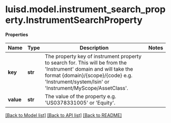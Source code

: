 # luisd.model.instrument_search_property.InstrumentSearchProperty

#### Properties
Name | Type | Description | Notes
------------ | ------------- | ------------- | -------------
**key** | **str** | The property key of instrument property to search for. This will be from the &#x27;Instrument&#x27; domain and will take the format {domain}/{scope}/{code} e.g. &#x27;Instrument/system/Isin&#x27; or &#x27;Instrument/MyScope/AssetClass&#x27;. | 
**value** | **str** | The value of the property e.g. &#x27;US0378331005&#x27; or &#x27;Equity&#x27;. | 

[[Back to Model list]](../../README.md#documentation-for-models) [[Back to API list]](../../README.md#documentation-for-api-endpoints) [[Back to README]](../../README.md)


